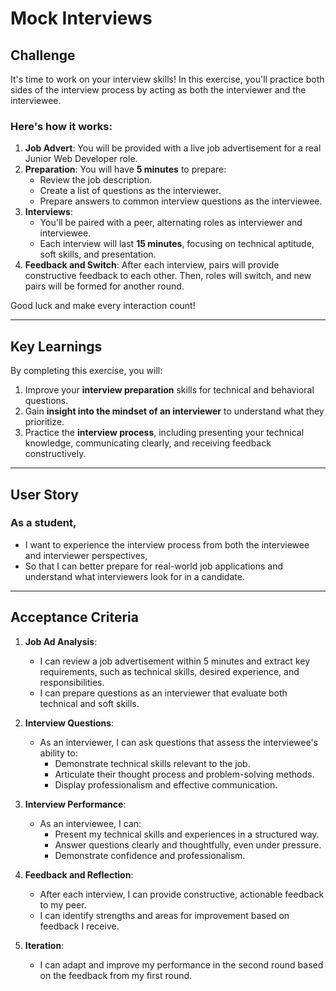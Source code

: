 # Mock Interviews

## Challenge

It's time to work on your interview skills! In this exercise, you'll practice both sides of the interview process by acting as both the interviewer and the interviewee.

### Here's how it works:

1. **Job Advert**: You will be provided with a live job advertisement for a real Junior Web Developer role.
2. **Preparation**: You will have **5 minutes** to prepare:
   - Review the job description.
   - Create a list of questions as the interviewer.
   - Prepare answers to common interview questions as the interviewee.
3. **Interviews**:
   - You'll be paired with a peer, alternating roles as interviewer and interviewee.
   - Each interview will last **15 minutes**, focusing on technical aptitude, soft skills, and presentation.
4. **Feedback and Switch**: After each interview, pairs will provide constructive feedback to each other. Then, roles will switch, and new pairs will be formed for another round.

Good luck and make every interaction count!

---

## Key Learnings

By completing this exercise, you will:

1. Improve your **interview preparation** skills for technical and behavioral questions.
2. Gain **insight into the mindset of an interviewer** to understand what they prioritize.
3. Practice the **interview process**, including presenting your technical knowledge, communicating clearly, and receiving feedback constructively.

---

## User Story

### As a student,

- I want to experience the interview process from both the interviewee and interviewer perspectives,
- So that I can better prepare for real-world job applications and understand what interviewers look for in a candidate.

---

## Acceptance Criteria

1. **Job Ad Analysis**:

   - I can review a job advertisement within 5 minutes and extract key requirements, such as technical skills, desired experience, and responsibilities.
   - I can prepare questions as an interviewer that evaluate both technical and soft skills.

2. **Interview Questions**:

   - As an interviewer, I can ask questions that assess the interviewee's ability to:
     - Demonstrate technical skills relevant to the job.
     - Articulate their thought process and problem-solving methods.
     - Display professionalism and effective communication.

3. **Interview Performance**:

   - As an interviewee, I can:
     - Present my technical skills and experiences in a structured way.
     - Answer questions clearly and thoughtfully, even under pressure.
     - Demonstrate confidence and professionalism.

4. **Feedback and Reflection**:

   - After each interview, I can provide constructive, actionable feedback to my peer.
   - I can identify strengths and areas for improvement based on feedback I receive.

5. **Iteration**:
   - I can adapt and improve my performance in the second round based on the feedback from my first round.
